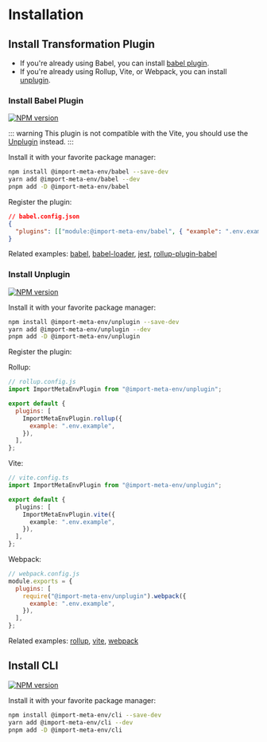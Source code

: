 # Installation

## Install Transformation Plugin

- If you're already using Babel, you can install [babel plugin](#install-babel-plugin).
- If you're already using Rollup, Vite, or Webpack, you can install [unplugin](#install-unplugin).

### Install Babel Plugin

[![NPM version](https://img.shields.io/npm/v/@import-meta-env/babel.svg)](https://www.npmjs.com/package/@import-meta-env/babel)

::: warning
This plugin is not compatible with the Vite, you should use the [Unplugin](#install-unplugin) instead.
:::

Install it with your favorite package manager:

```bash
npm install @import-meta-env/babel --save-dev
yarn add @import-meta-env/babel --dev
pnpm add -D @import-meta-env/babel
```

Register the plugin:

```json
// babel.config.json
{
  "plugins": [["module:@import-meta-env/babel", { "example": ".env.example" }]]
}
```

Related examples: [babel](https://github.com/iendeavor/import-meta-env/blob/main/packages/examples/babel-starter-example), [babel-loader](https://github.com/iendeavor/import-meta-env/blob/main/packages/examples/webpack-babel-loader-example), [jest](https://github.com/iendeavor/import-meta-env/blob/main/packages/examples/jest-example), [rollup-plugin-babel](https://github.com/iendeavor/import-meta-env/blob/main/packages/examples/rollup-plugin-babel-example)

### Install Unplugin

[![NPM version](https://img.shields.io/npm/v/@import-meta-env/unplugin.svg)](https://www.npmjs.com/package/@import-meta-env/unplugin)

Install it with your favorite package manager:

```bash
npm install @import-meta-env/unplugin --save-dev
yarn add @import-meta-env/unplugin --dev
pnpm add -D @import-meta-env/unplugin
```

Register the plugin:

Rollup:

```js
// rollup.config.js
import ImportMetaEnvPlugin from "@import-meta-env/unplugin";

export default {
  plugins: [
    ImportMetaEnvPlugin.rollup({
      example: ".env.example",
    }),
  ],
};
```

Vite:

```ts
// vite.config.ts
import ImportMetaEnvPlugin from "@import-meta-env/unplugin";

export default {
  plugins: [
    ImportMetaEnvPlugin.vite({
      example: ".env.example",
    }),
  ],
};
```

Webpack:

```js
// webpack.config.js
module.exports = {
  plugins: [
    require("@import-meta-env/unplugin").webpack({
      example: ".env.example",
    }),
  ],
};
```

Related examples: [rollup](https://github.com/iendeavor/import-meta-env/blob/main/packages/examples/rollup-starter-example), [vite](https://github.com/iendeavor/import-meta-env/blob/main/packages/examples/vite-starter-example), [webpack](https://github.com/iendeavor/import-meta-env/blob/main/packages/examples/webpack-starter-example)

## Install CLI

[![NPM version](https://img.shields.io/npm/v/@import-meta-env/cli.svg)](https://www.npmjs.com/package/@import-meta-env/cli)

Install it with your favorite package manager:

```bash
npm install @import-meta-env/cli --save-dev
yarn add @import-meta-env/cli --dev
pnpm add -D @import-meta-env/cli
```
